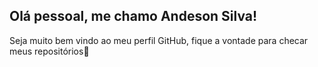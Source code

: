 ## Olá pessoal, me chamo Andeson Silva! 
Seja muito bem vindo ao meu perfil GitHub, fique a vontade para checar meus repositórios👋

<!--

- 👨‍💻 Sou Técnico em Redes de Computadores formado pela E.E.E.P José Vidal Alves em 2020; 
- 🔭 Atualmente estou graduando Tecnologia em Redes de Computadores no Instituto Federal de Educação, Ciência e Tecnologia do Ceará | Campus Canindé;
- 🌱 Estou mais focado em desenvolver aplicações móveis com Dart e Flutter;
- 👯 Sou membro do Grupo Discente de Programação e Projetos Inovadores do IFCE Campus Canindé;

-->
